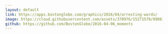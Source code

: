 ```yaml
---
layout: default
link: https://apps.bostonglobe.com/graphics/2016/04/arresting-words/
image: https://cloud.githubusercontent.com/assets/370976/15271570/89861948-1a1e-11e6-9599-65fdc8af36fe.gif
github: https://github.com/BostonGlobe/2016-04-06_moments
---
```

